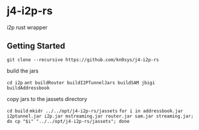 # j4-i2p-rs

i2p rust wrapper


## Getting Started

`git clone --recursive https://github.com/kn0sys/j4-i2p-rs`

build the jars

`cd i2p`
`ant buildRouter buildI2PTunnelJars buildSAM jbigi buildAddressbook`

copy jars to the jassets directory


`cd build`
`mkidr ../../opt/j4-i2p-rs/jassets`
`for i in addressbook.jar i2ptunnel.jar i2p.jar mstreaming.jar router.jar sam.jar streaming.jar; do cp "$i" "../../opt/j4-i2p-rs/jassets"; done`

